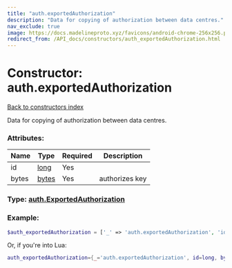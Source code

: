 ```yaml
---
title: "auth.exportedAuthorization"
description: "Data for copying of authorization between data centres."
nav_exclude: true
image: https://docs.madelineproto.xyz/favicons/android-chrome-256x256.png
redirect_from: /API_docs/constructors/auth_exportedAuthorization.html
---
```

# Constructor: auth.exportedAuthorization  
[Back to constructors index](index.md)



Data for copying of authorization between data centres.

### Attributes:

| Name     |    Type       | Required | Description |
|----------|---------------|----------|-------------|
|id|[long](../types/long.md) | Yes|
|bytes|[bytes](../types/bytes.md) | Yes|authorizes key|



### Type: [auth.ExportedAuthorization](../types/auth.ExportedAuthorization.md)


### Example:

```php
$auth_exportedAuthorization = ['_' => 'auth.exportedAuthorization', 'id' => long, 'bytes' => 'bytes'];
```  


Or, if you're into Lua:

```lua
auth_exportedAuthorization={_='auth.exportedAuthorization', id=long, bytes='bytes'}

```


